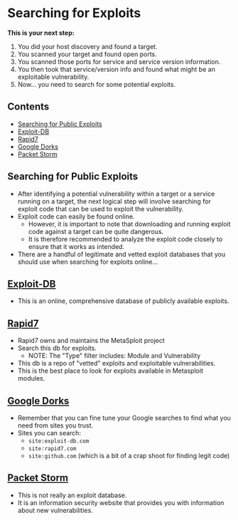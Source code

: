 # Searching for Exploits

**This is your next step:**
1. You did your host discovery and found a target.
2. You scanned your target and found open ports.
3. You scanned those ports for service and service version information.
4. You then took that service/version info and found what might be an exploitable vulnerability.
5. Now... you need to search for some potential exploits.

## Contents
- [Searching for Public Exploits](#searching-for-public-exploits)
- [Exploit-DB](#exploit-db)
- [Rapid7](#rapid7)
- [Google Dorks](#google-dorks)
- [Packet Storm](#packet-storm)

## Searching for Public Exploits
- After identifying a potential vulnerability within a target or a service running on a target, the next logical step will involve searching for exploit code that can be used to exploit the vulnerability.
- Exploit code can easily be found online.
  - However, it is important to note that downloading and running exploit code against a target can be quite dangerous.
  - It is therefore recommended to analyze the exploit code closely to ensure that it works as intended.
- There are a handful of legitimate and vetted exploit databases that you should use when searching for exploits online...

## [Exploit-DB](https://www.exploit-db.com/)
- This is an online, comprehensive database of publicly available exploits. 

## [Rapid7](https://www.rapid7.com/db/)
- Rapid7 owns and maintains the MetaSploit project
- Search this db for exploits.
  - NOTE: The "Type" filter includes: Module and Vulnerability
- This db is a repo of "vetted" exploits and exploitable vulnerabilities.
- This is the best place to look for exploits available in Metasploit modules.

## [Google Dorks](../01_Recon/recon1_passive.md#google-dorks)
- Remember that you can fine tune your Google searches to find what you need from sites you trust.
- Sites you can search:
  - `site:exploit-db.com`
  - `site:rapid7.com`
  - `site:github.com`  (which is a bit of a crap shoot for finding legit code)

## [Packet Storm](https://packetstormsecurity.com/)
- This is not really an exploit database.
- It is an information security website that provides you with information about new vulnerabilities.

